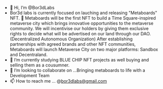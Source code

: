 - 👋 Hi, I’m @Bor3dLabs
- Bor3d labs is currently focused on lauching and releasing "Metaboards" NFT.
👀    Metaboards will be the first NFT to build a Time Square-inspired metaverse city 
which brings innovative opportunities to the metaverse community.
We will incentivise our holders by giving them exclusive rights to decide 
what will be advertised on our land through our DAO. (Decentralized Autonomous Organization)
After establishing partnerships with agreed brands and other NFT communities,
Metaboards will launch Metaverse City on two major platforms: Sandbox and Decentraland.
- 🌱 I’m currently studying BLUE CHIP NFT projects as well buying and selling them as a cousumner.
- 💞️ I’m looking to collaborate on ...Bringing metaboards to life with a Development Team
- 📫 How to reach me ... @bor3dlabs@gmail.com


